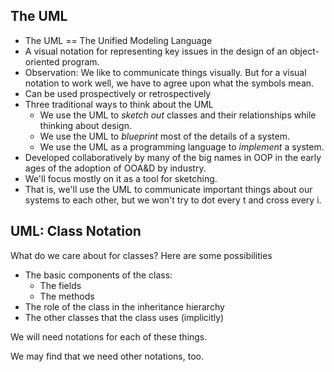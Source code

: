 The UML
-------

* The UML == The Unified Modeling Language
* A visual notation for representing key issues in the design of an
  object-oriented program.
* Observation: We like to communicate things visually.  But for a visual
  notation to work well, we have to agree upon what the symbols mean.
* Can be used prospectively or retrospectively
* Three traditional ways to think about the UML
  + We use the UML to _sketch out_ classes and their relationships
    while thinking about design.
  + We use the UML to _blueprint_ most of the details of a system.
  + We use the UML as a programming language to _implement_
    a system.
* Developed collaboratively by many of the big names in OOP in the
  early ages of the adoption of OOA&amp;D by industry.
* We'll focus mostly on it as a tool for sketching.
* That is, we'll use the UML to communicate important things about our 
  systems to each other, but we won't try to dot every t and cross every i.

UML: Class Notation
-------------------

What do we care about for classes?  Here are some possibilities
* The basic components of the class:
  + The fields
  + The methods
* The role of the class in the inheritance hierarchy
* The other classes that the class uses (implicitly)

We will need notations for each of these things.

We may find that we need other notations, too.

